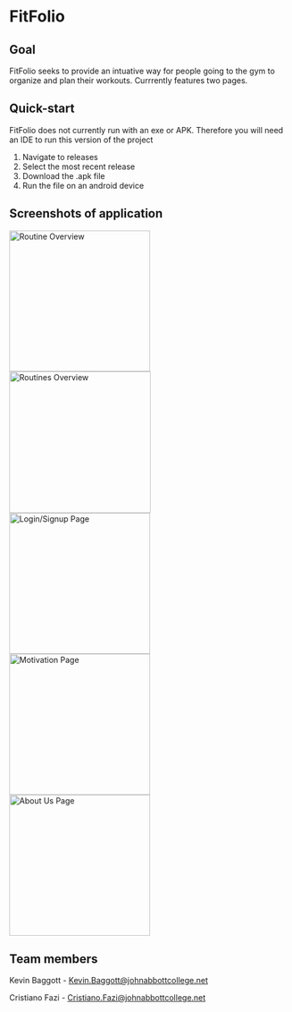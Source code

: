 # FitFolio

## Goal
FitFolio seeks to provide an intuative way for people going to the gym to organize and plan their workouts.
Currrently features two pages.

## Quick-start
FitFolio does not currently run with an exe or APK. Therefore you will need an IDE to run this version of the project
  1. Navigate to releases
  2. Select the most recent release
  3. Download the .apk file
  4. Run the file on an android device

## Screenshots of application
<img width="252" alt="Routine Overview" src="https://github.com/kbaggott1/FitFolio/assets/93663166/46d58a83-2b44-4412-bb1c-0584e9957b7f"> <img width="253" alt="Routines Overview" src="https://github.com/kbaggott1/FitFolio/assets/93663166/a1ab6a50-6710-4ba9-ac64-80046a2dd1a3"> <img width="252" alt="Login/Signup Page" src="https://github.com/kbaggott1/FitFolio/assets/98350514/d4bb3556-0a73-4898-aa2e-85f3eda4e3d8"> <img width="252" alt="Motivation Page" src="https://github.com/kbaggott1/FitFolio/assets/98350514/f3603fa8-2563-4181-aa7d-344f26d742d7"> <img width="252" alt="About Us Page" src="https://github.com/kbaggott1/FitFolio/assets/98350514/f3915251-da49-4884-8ac0-8c04d5bc9ef9"> 

## Team members
Kevin Baggott - Kevin.Baggott@johnabbottcollege.net

Cristiano Fazi - Cristiano.Fazi@johnabbottcollege.net
